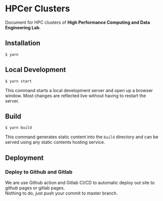 # HPCer Clusters
Document for HPC clusters of **High Performance Computing and Data Engineering Lab**.

## Installation

```
$ yarn
```

## Local Development

```
$ yarn start
```

This command starts a local development server and open up a browser window. Most changes are reflected live without having to restart the server.

## Build

```
$ yarn build
```

This command generates static content into the `build` directory and can be served using any static contents hosting service.

## Deployment

### Deploy to Github and Gitlab
We are use Github action and Gitlab CI/CD to automatic deploy out site to github pages or gitlab pages.  
Nothing to do, just push your commit to master branch.
